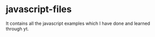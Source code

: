 # javascript-files
It contains all the javascript examples which I have done and learned through yt.
